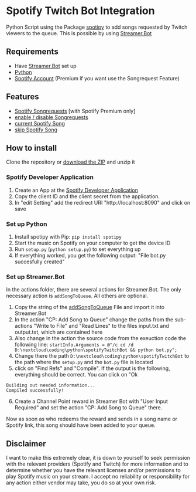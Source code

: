 # Spotify Twitch Bot Integration
Python Script using the Package [spotipy](https://github.com/plamere/spotipy) to add songs requested by Twitch viewers to the queue. This is possible by using  [Streamer.Bot](https://streamer.bot/)

## Requirements
- Have [Streamer.Bot](https://streamer.bot/) set up
- [Python](https://www.python.org/)
- [Spotify Account](https://www.spotify.com/) (Premium if you want use the Songrequest Feature)

## Features
- [Spotify Songrequests](https://github.com/j0nas500/spotifyTwitchBot/tree/master/actions/addSongToQueue) [with Spotify Premium only]
- [enable / disable Songrequests](https://github.com/j0nas500/spotifyTwitchBot/tree/master/actions/enableDisableSongRequest)
- [current Spotify Song](https://github.com/j0nas500/spotifyTwitchBot/tree/master/actions/getSpotifySong)
- [skip Spotify Song](https://github.com/j0nas500/spotifyTwitchBot/tree/master/actions/skipSong)


## How to install
Clone the repository or [download the ZIP](https://github.com/j0nas500/spotifyTwitchBot/archive/refs/heads/master.zip) and unzip it

### Spotify Developer Application
1. Create an App at the [Spotify Developer Application](https://developer.spotify.com/dashboard/login)
2. Copy the client ID and the client secret from the application.
3. In "edit Setting" add the redirect URI "http://localhost:8090" and click on save

### Set up Python
1. Install spotipy with Pip: `pip install spotipy`
2. Start the music on Spotify on your computer to get the device ID
3. Run `setup.py` (`python setup.py`) to set everything up
4. If everything worked, you get the following output: "File bot.py succesfully created"

### Set up Streamer.Bot
In the actions folder, there are several actions for Streamer.Bot. The only necessary action is `addSongToQueue`. All others are optional.

1. Copy the string of the [addSongToQueue](https://raw.githubusercontent.com/j0nas500/spotifyTwitchBot/master/actions/addSongToQueue/addSongToQueue?token=GHSAT0AAAAAABYHXQWEO3R726TZE6DTF4OYY2BRARQ) File and import it into Streamer.Bot
2. In the action "CP: Add Song to Queue" change the paths from the sub-actions "Write to File" and "Read Lines" to the files input.txt and output.txt, which are contained here
3. Also change in the action the source code from the exeuction code the following line:
`startInfo.Arguments = @"/c cd /d D:\nextcloud\coding\python\spotifyTwitchBot && python bot.py";`
4. Change there the path `D:\nextcloud\coding\python\spotifyTwitchBot` to the path where the `setup.py` and the `bot.py` file is located
5. click on "Find Refs" and "Compile". If the output is the following, everything should be correct. You can click on "Ok
```
Building out needed information...
Compiled successfully!
```
6. Create a Channel Point reward in Streamer Bot with "User Input Required" and set the action "CP: Add Song to Queue" there.

Now as soon as who redeems the reward and sends in a song name or Spotify link, this song should have been added to your queue. 


## Disclaimer
I want to make this extremely clear, it is down to yourself to seek permission with the relevant providers (Spotify and Twitch) for more information and to determine whether you have the relevant licenses and/or permissions to play Spotify music on your stream. I accept no reliability or responsibility for any action either vendor may take,  you do so at your own risk.